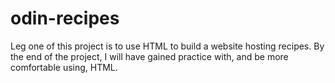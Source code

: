 # odin-recipes

Leg one of this project is to use HTML to build a website hosting recipes. By the end of the project, I will have gained practice with, and be more comfortable using, HTML.
